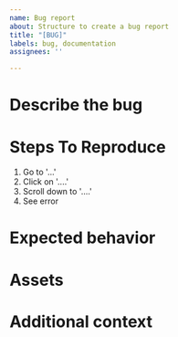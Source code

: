 ```yaml
---
name: Bug report
about: Structure to create a bug report
title: "[BUG]"
labels: bug, documentation
assignees: ''

---
```


# Describe the bug
<!-- A clear and concise description of what the bug is. -->

# Steps To Reproduce
<!-- Steps to reproduce the behavior: -->
1. Go to '...'
2. Click on '....'
3. Scroll down to '....'
4. See error

# Expected behavior
<!-- A clear and concise description of what you expected to happen. -->

# Assets
<!-- If applicable, add screenshots to help explain your problem. -->

# Additional context
<!-- Add any other context about the problem here. -->
